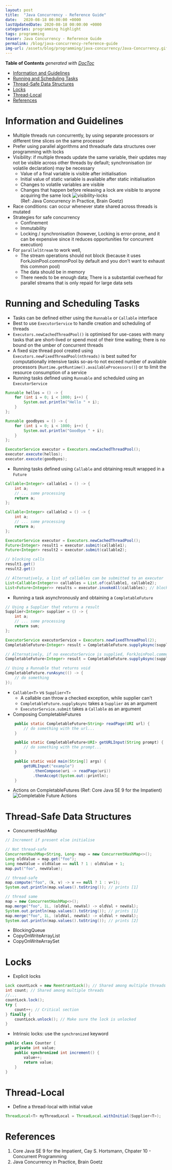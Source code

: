 ```yaml
---
layout: post
title:  "Java Concurrency - Reference Guide"
date:   2020-08-18 00:00:00 +0000
lastUpdatedDate: 2020-08-18 00:00:00 +0000
categories: programming highlight
tags: programming
teaser: Java Concurrency - Reference Guide
permalink: /blog/java-concurrency-reference-guide
img-url: /assets/blog/programming/java-concurrency/Java-Concurrency.gif
---
```

<!-- START doctoc generated TOC please keep comment here to allow auto update -->
<!-- DON'T EDIT THIS SECTION, INSTEAD RE-RUN doctoc TO UPDATE -->
**Table of Contents**  *generated with [DocToc](https://github.com/thlorenz/doctoc)*

- [Information and Guidelines](#information-and-guidelines)
- [Running and Scheduling Tasks](#running-and-scheduling-tasks)
- [Thread-Safe Data Structures](#thread-safe-data-structures)
- [Locks](#locks)
- [Thread-Local](#thread-local)
- [References](#references)

<!-- END doctoc generated TOC please keep comment here to allow auto update -->

# Information and Guidelines
* Multiple threads run concurrently, by using separate processors or different time slices on the same processor 
* Prefer using parallel algorithms and threadsafe data structures over programming with locks
* Visibility: if multiple threads update the same variable, their updates may not be visible across other threads by
default; synchronisation (or volatile declaration) may be necessary   
  * Value of a final variable is visible after initialisation
  * Initial value of static variable is available after static initialisation
  * Changes to volatile variables are visible
  * Changes that happen before releasing a lock are visible to anyone acquiring the same lock
![visibility-locks](/assets/blog/programming/java-concurrency/visibility-locks.png)  
(Ref: Java Concurrency in Practice, Brain Goetz)
* Race conditions: can occur whenever state shared across threads is mutated
* Strategies for safe concurrency
  * Confinement
  * Immutability
  * Locking / synchronisation (however, Locking is error-prone, and it can be expensive since it reduces opportunities
  for concurrent execution)
* For `parallelStream` to work well, 
  * The stream operations should not block (because it uses ForkJoinPool.commonPool by default and you don't want to
  exhaust this common pool)
  * The data should be in memory
  * There needs to be enough data; There is a substantial overhead for parallel streams that is only repaid for large data sets

# Running and Scheduling Tasks
* Tasks can be defined either using the `Runnable` or `Callable` interface
* Best to use `ExecutorService` to handle creation and scheduling of threads
* `Executors.newCachedThreadPool()` is optimised for use-cases with many tasks that are short-lived or spend most of 
their time waiting; there is no bound on the umber of concurrent threads
* A fixed size thread pool created using `Executors.newFixedThreadPool(nthreads)` is best suited for computationally 
intensive tasks so-as-to not exceed number of available processors (`Runtime.getRuntime().availableProcessors()`) or to
limit the resource consumption of a service
* Running tasks defined using `Runnable` and scheduled using an `ExecutorService`

```java
Runnable hellos = () -> {
    for (int i = 0; i < 1000; i++) {
        System.out.println("Hello " + i);
    }
};

Runnable goodbyes = () -> {
    for (int i = 0; i < 1000; i++) {
        System.out.println("Goodbye " + i);
    }
};

ExecutorService executor = Executors.newCachedThreadPool();
executor.execute(hellos);
executor.execute(goodbyes);
```
* Running tasks defined using `Callable` and obtaining result wrapped in a `Future`

```java
Callable<Integer> callable1 = () -> {
    int a;
    // ... some processing
    return a;
};

Callable<Integer> callable2 = () -> {
    int a;
    // ... some processing
    return a;
};

ExecutorService executor = Executors.newCachedThreadPool();
Future<Integer> result1 = executor.submit(callable1);
Future<Integer> result2 = executor.submit(callable2);

// blocking calls
result1.get()
result2.get()

// Alternatively, a list of callables can be submitted to an executor
List<Callable<Integer>> callables = List.of(callable1, callable2);
List<Future<Integer>> results = executor.invokeAll(callables); // blocking call, waits for *all* callables to complete before returning
```  
* Running a task asynchronously and obtaining a `CompletableFuture`

```java
// Using a Supplier that returns a result
Supplier<Integer> supplier = () -> {
    int a;            
    // ... some processing
    return sum;
};

ExecutorService executorService = Executors.newFixedThreadPool(2);
CompletableFuture<Integer> result = CompletableFuture.supplyAsync(supplier, executorService);

// Alternatively, if no executorService is supplied, ForkJoinPool.commonPool() is used
CompletableFuture<Integer> result = CompletableFuture.supplyAsync(supplier);

// Using a Runnable that returns void
CompletableFuture.runAsync(() -> {
    // do something
});
```
* `Callable<T>` vs `Supplier<T>`
  * A callable can throw a checked exception, while supplier can't
  * `CompletableFuture.supplyAsync` takes a `Supplier` as an argument
  * `ExecutorService.submit` takes a `Callable` as an argument
* Composing CompletableFutures

```java
    public static CompletableFuture<String> readPage(URI url) {
        // do something with the url...
    }

    public static CompletableFuture<URI> getURLInput(String prompt) {
        // do something with the prompt...
    }

    public static void main(String[] args) {
        getURLInput("example")
            .thenCompose(uri -> readPage(uri))
            .thenAccept(System.out::println);
    }
```
* Actions on CompletableFutures (Ref: Core Java SE 9 for the Impatient)    
![Completable Future Actions](/assets/blog/programming/java-concurrency/completable-future-actions.png)

# Thread-Safe Data Structures
* ConcurrentHashMap

```java
// Increment if present else initialise

// Not thread-safe
ConcurrentHashMap<String, Long> map = new ConcurrentHashMap<>();
Long oldValue = map.get("foo");
Long newValue = oldValue == null ? 1 : oldValue + 1;
map.put("foo", newValue);

// thread-safe
map.compute("foo", (k, v) -> v == null ? 1 : v+1);
System.out.println(map.values().toString()); // prints [1]

// thread same
map = new ConcurrentHashMap<>();
map.merge("foo", 1L, (oldVal, newVal) -> oldVal + newVal);
System.out.println(map.values().toString()); // prints [1]
map.merge("foo", 1L, (oldVal, newVal) -> oldVal + newVal);
System.out.println(map.values().toString()); // prints [2]
```
* BlockingQueue
* CopyOnWriteArrayList
* CopyOnWriteArraySet

# Locks
* Explicit locks

```java
Lock countLock = new ReentrantLock(); // Shared among multiple threads
int count; // Shared among multiple threads
//...
countLock.lock();
try {
    count++; // Critical section
} finally {
    countLock.unlock(); // Make sure the lock is unlocked
}
```
* Intrinsic locks: use the `synchronized` keyword

```java
public class Counter {
    private int value;
    public synchronized int increment() {
        value++;
        return value; 
    }
}
```

# Thread-Local
* Define a thread-local with initial value

```java
ThreadLocal<T> myThreadLocal = ThreadLocal.withInitial(Supplier<T>);
```
# References
1. Core Java SE 9 for the Impatient, Cay S. Hortsmann, Chpater 10 - Concurrent Programming
2. Java Concurrency in Practice, Brain Goetz

